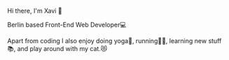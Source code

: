 Hi there, I'm Xavi 👋 

Berlin based Front-End Web Developer💻


Apart from coding I also enjoy doing yoga🧘, running🏃🏽, learning new stuff📚, and play around with my cat.😻
